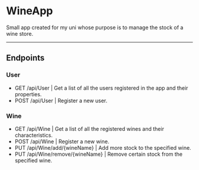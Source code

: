 # WineApp

Small app created for my uni whose purpose is to manage the stock of a wine store.

***

## Endpoints
### User
- GET /api/User | Get a list of all the users registered in the app and their properties.
- POST /api/User | Register a new user.
### Wine
- GET /api/Wine | Get a list of all the registered wines and their characteristics.
- POST /api/Wine | Register a new wine.
- PUT /api/Wine/add/{wineName} | Add more stock to the specified wine.
- PUT /api/Wine/remove/{wineName} | Remove certain stock from the specified wine.
